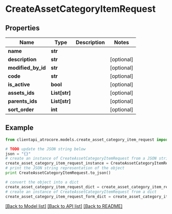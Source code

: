 # CreateAssetCategoryItemRequest


## Properties
Name | Type | Description | Notes
------------ | ------------- | ------------- | -------------
**name** | **str** |  | 
**description** | **str** |  | [optional] 
**modified_by_id** | **str** |  | [optional] 
**code** | **str** |  | [optional] 
**is_active** | **bool** |  | [optional] 
**assets_ids** | **List[str]** |  | [optional] 
**parents_ids** | **List[str]** |  | [optional] 
**sort_order** | **int** |  | [optional] 

## Example

```python
from clientapi_atrocore.models.create_asset_category_item_request import CreateAssetCategoryItemRequest

# TODO update the JSON string below
json = "{}"
# create an instance of CreateAssetCategoryItemRequest from a JSON string
create_asset_category_item_request_instance = CreateAssetCategoryItemRequest.from_json(json)
# print the JSON string representation of the object
print CreateAssetCategoryItemRequest.to_json()

# convert the object into a dict
create_asset_category_item_request_dict = create_asset_category_item_request_instance.to_dict()
# create an instance of CreateAssetCategoryItemRequest from a dict
create_asset_category_item_request_form_dict = create_asset_category_item_request.from_dict(create_asset_category_item_request_dict)
```
[[Back to Model list]](../README.md#documentation-for-models) [[Back to API list]](../README.md#documentation-for-api-endpoints) [[Back to README]](../README.md)



